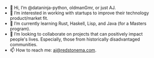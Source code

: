 - 👋 Hi, I’m @dataninja-python, oldmanGmr, or just AJ.
- 👀 I’m interested in working with startups to improve their technology product/market fit.
- 🌱 I’m currently learning Rust, Haskell, Lisp, and Java (for a Masters program).
- 💞️ I’m looking to collaborate on projects that can positively impact people's lives. Especially, those from historically disadvantaged communities.
- 📫 How to reach me: aj@redstonema.com.

